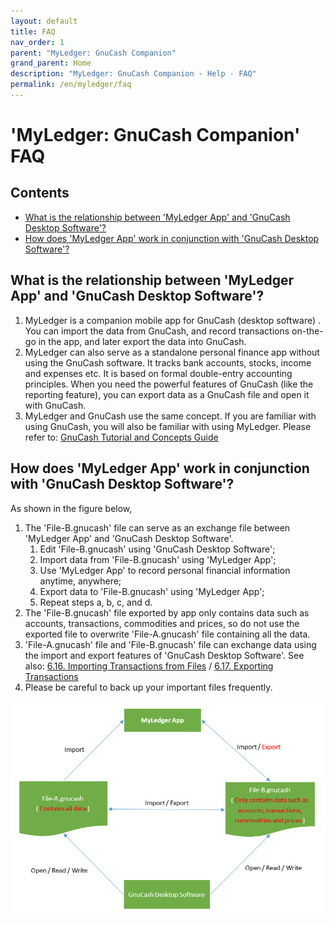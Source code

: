```yaml
---
layout: default
title: FAQ
nav_order: 1
parent: "MyLedger: GnuCash Companion"
grand_parent: Home
description: "MyLedger: GnuCash Companion - Help - FAQ"
permalink: /en/myledger/faq
---
```


# 'MyLedger: GnuCash Companion' FAQ

## Contents
* [What is the relationship between 'MyLedger App' and 'GnuCash Desktop Software'?](#what-is-the-relationship-between-myledger-app-and-gnucash-desktop-software)
* [How does 'MyLedger App' work in conjunction with 'GnuCash Desktop Software'?](#how-does-myledger-app-work-in-conjunction-with-gnucash-desktop-software)

## What is the relationship between 'MyLedger App' and 'GnuCash Desktop Software'?
1. MyLedger is a companion mobile app for GnuCash (desktop software) . You can import the data from GnuCash, and record transactions on-the-go in the app, and later export the data into GnuCash.
2. MyLedger can also serve as a standalone personal finance app without using the GnuCash software. It tracks bank accounts, stocks, income and expenses etc. It is based on formal double-entry accounting principles. When you need the powerful features of GnuCash (like the reporting feature), you can export data as a GnuCash file and open it with GnuCash.
3. MyLedger and GnuCash use the same concept. If you are familiar with using GnuCash, you will also be familiar with using MyLedger. Please refer to: [GnuCash Tutorial and Concepts Guide](https://www.gnucash.org/viewdoc.phtml?rev=5&lang=C&doc=guide)

## How does 'MyLedger App' work in conjunction with 'GnuCash Desktop Software'?
As shown in the figure below, 
1. The 'File-B.gnucash' file can serve as an exchange file between 'MyLedger App' and 'GnuCash Desktop Software'.
    1. Edit 'File-B.gnucash' using 'GnuCash Desktop Software'; 
    2. Import data from 'File-B.gnucash' using 'MyLedger App'; 
    3. Use 'MyLedger App' to record personal financial information anytime, anywhere; 
    4. Export data to 'File-B.gnucash' using 'MyLedger App'; 
    5. Repeat steps a, b, c, and d.
2. The 'File-B.gnucash' file exported by app only contains data such as accounts, transactions, commodities and prices, so do not use the exported file to overwrite 'File-A.gnucash' file containing all the data. 
3. 'File-A.gnucash' file and 'File-B.gnucash' file can exchange data using the import and export features of 'GnuCash Desktop Software'. See also: [6.16. Importing Transactions from Files](https://gnucash.org/docs/v5/C/gnucash-manual/trans-import.html) / [6.17. Exporting Transactions](https://lists.gnucash.org/docs/C/gnucash-manual/trans-export.html)
4. Please be careful to back up your important files frequently.

<!-- ![](../../../assets/images/MyLedgerConjunctionGc.png) -->
![](./assets/images/MyLedgerConjunctionGc.png)